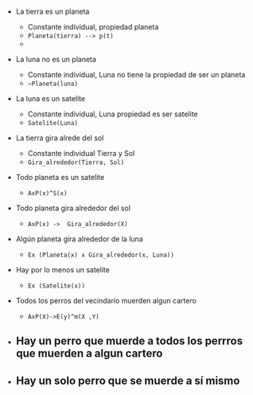 - La tierra es un planeta
    - Constante individual, propiedad planeta
    - `Planeta(tierra) --> p(t)`
    - 

- La luna no es un planeta
    - Constante individual, Luna no tiene la propiedad de ser un planeta
    - `~Planeta(luna)`

- La luna es un satelite
    - Constante individual, Luna propiedad es ser satelite
    - `Satelite(Luna)`

- La tierra gira alrede del sol
    - Constante individual Tierra y Sol
    - `Gira_alrededor(Tierra, Sol)`

- Todo planeta es un satelite
    - `AxP(x)^S(x)`

- Todo planeta gira alrededor del sol
    - `AxP(x) ->  Gira_alrededor(X)`

- Algún planeta gira alrededor de la luna
    - `Ex (Planeta(x) ∧ Gira_alrededor(x, Luna))`

- Hay por lo menos un satelite
    - `Ex (Satelite(x))`

- Todos los perros del vecindario muerden algun cartero
    - `AxP(X)->E(y)^m(X ,Y)`

- Hay un perro que muerde a todos los perrros que muerden a algun cartero
    -

- Hay un solo perro que se muerde a sí mismo
    -
    
